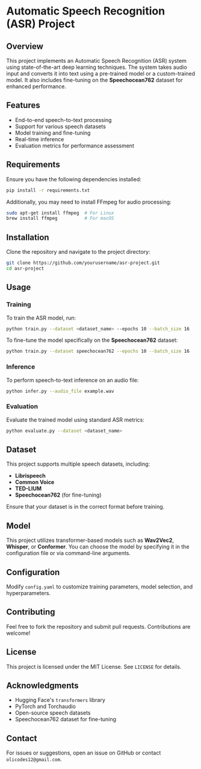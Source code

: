 # Automatic Speech Recognition (ASR) Project

## Overview
This project implements an Automatic Speech Recognition (ASR) system using state-of-the-art deep learning techniques. The system takes audio input and converts it into text using a pre-trained model or a custom-trained model. It also includes fine-tuning on the **Speechocean762** dataset for enhanced performance.

## Features
- End-to-end speech-to-text processing
- Support for various speech datasets
- Model training and fine-tuning
- Real-time inference
- Evaluation metrics for performance assessment

## Requirements
Ensure you have the following dependencies installed:

```bash
pip install -r requirements.txt
```

Additionally, you may need to install FFmpeg for audio processing:

```bash
sudo apt-get install ffmpeg  # For Linux
brew install ffmpeg          # For macOS
```

## Installation
Clone the repository and navigate to the project directory:

```bash
git clone https://github.com/yourusername/asr-project.git
cd asr-project
```

## Usage

### Training
To train the ASR model, run:

```bash
python train.py --dataset <dataset_name> --epochs 10 --batch_size 16
```

To fine-tune the model specifically on the **Speechocean762** dataset:

```bash
python train.py --dataset speechocean762 --epochs 10 --batch_size 16
```

### Inference
To perform speech-to-text inference on an audio file:

```bash
python infer.py --audio_file example.wav
```

### Evaluation
Evaluate the trained model using standard ASR metrics:

```bash
python evaluate.py --dataset <dataset_name>
```

## Dataset
This project supports multiple speech datasets, including:
- **Librispeech**
- **Common Voice**
- **TED-LIUM**
- **Speechocean762** (for fine-tuning)

Ensure that your dataset is in the correct format before training.

## Model
This project utilizes transformer-based models such as **Wav2Vec2**, **Whisper**, or **Conformer**. You can choose the model by specifying it in the configuration file or via command-line arguments.

## Configuration
Modify `config.yaml` to customize training parameters, model selection, and hyperparameters.

## Contributing
Feel free to fork the repository and submit pull requests. Contributions are welcome!

## License
This project is licensed under the MIT License. See `LICENSE` for details.

## Acknowledgments
- Hugging Face's `transformers` library
- PyTorch and Torchaudio
- Open-source speech datasets
- Speechocean762 dataset for fine-tuning

## Contact
For issues or suggestions, open an issue on GitHub or contact `olicodes12@gmail.com`.

